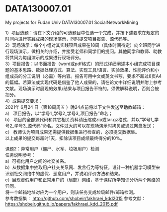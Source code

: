 # DATA130007.01
My projects for Fudan Univ DATA130007.01 SocialNetworkMining

1）项目选题：请在下文介绍的可选题目中任选一个完成，并按下述要求在规定的时间内进行实践成果的现场演示，同时提交项目报告、源代码等。\
2）现场演示：每个小组对其实践项目成果在18周（具体时间待定）向全班同学进行现场演示，做相关的介绍，并接受老师和同学们的提问。其他同学和教师、助教将共同为每组演示的成果进行现场评分。\
3）项目报告：以书面报告（word或pdf格式）的形式详细阐述本小组完成项目课题的基本思路、数据处理方式、算法、实现工具/语言、实验效果、性能评价和小组成员的分工说明（必需）等内容。报告可用中文或英文书写，要求不超过8页A4的篇幅。若算法或实现代码是借鉴了他人成果的，请在论文中详细说明并附上参考文献。现场演示时展现的效果/结果与项目报告不符的，须做解释说明，否则会被扣分。\
4）成果提交要求：\
2021年 6月24 日（第18周周五 ）晚24点前将以下文件发送至助教邮箱：\
a） 项目报告，以“学号1_学号2_学号3_项目报告”命名；\
b） 项目的全部源代码和其它相关资料请压缩成zip或tar.gz格式，并以“学号1_学号2_学号3_源代码”命名。文件过大的可以在现场演示时拷贝或通过网盘发送；\
c） 教师认为项目成果还需提供数据集进行检查的，必须提交数据集。\
以上成果的提交每超时1天，扣除该项目成绩最终得分的10%。

课题2：异常用户（僵尸、水军、垃圾用户）检测\
任务说明参考：\
a）可视化用户之间的社交关系。\
b）从数据集中抽取用户社交关系网、发言行为等特征，设计一种机器学习模型来识别社交网络中的虚假、恶意用户，并说明评价方法和结果。\
c）展现虚假用户和正常用户的（局部）网络，基于课程所学知识分析两个网络的异同。\
将一个邮箱地址对应为一个用户，则该任务变成垃圾邮件/邮箱检测。\
参考数据集：
http://github.com/shobeir/fakhraei_kdd2015
参考文献：
https://shobeir.github.io/papers/fakhraei_kdd_2015.pdf
